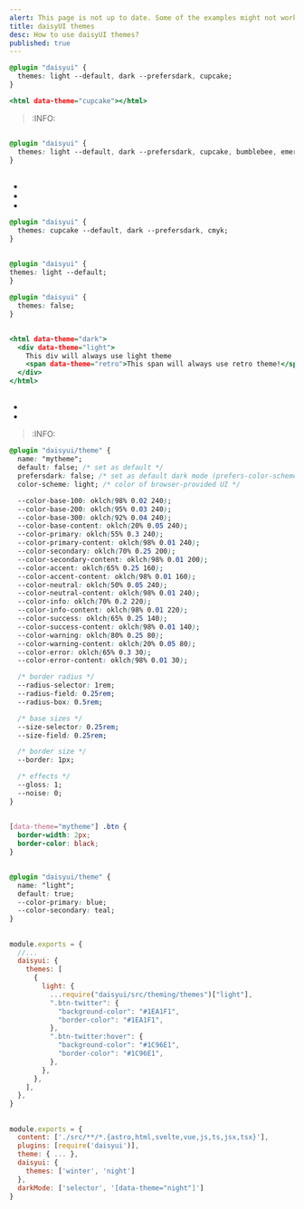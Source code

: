 ```yaml
---
alert: This page is not up to date. Some of the examples might not work as expected.
title: daisyUI themes
desc: How to use daisyUI themes?
published: true
---
```


<script>
  import ThemePreviews from "$components/ThemePreviews.svelte"
  import Translate from "$components/Translate.svelte"
  export let data
</script>

<Translate text="daisyUI comes with a number of themes, which you can use with no extra effort." />
<Translate text="Each theme defines a set of colors which will be used on all daisyUI elements." />

<Translate text="To use a theme, add its name in <span class=badge>tailwind.config.js</span> and activate it by adding <span class=badge>data-theme</span> attribute to <span class=badge>HTML</span> tag:" />

```css:app.css
@plugin "daisyui" {
  themes: light --default, dark --prefersdark, cupcake;
}
```

```html:index.html
<html data-theme="cupcake"></html>
```

> :INFO:  <span><Translate text="I suggest using <a href='https://github.com/saadeghi/theme-change'>theme-change</a>, so you can switch themes and save selected theme in local storage." /></span>

## <Translate text="List of themes" />

<Translate text="Try them:" />

<ThemePreviews themes={data.themes}/>

```css:app.css
@plugin "daisyui" {
  themes: light --default, dark --prefersdark, cupcake, bumblebee, emerald, corporate, synthwave, retro, cyberpunk, valentine, halloween, garden, forest, aqua, lofi, pastel, fantasy, wireframe, black, luxury, dracula, cmyk, autumn, business, acid, lemonade, night, coffee, winter, dim, nord, sunset, abyss, silk;
}
```

<Translate text="The default theme is <code>light</code> (or <code>dark</code> for dark mode)" />
<Translate text="but you can <a href='https://daisyui.com/docs/config/'>change the default theme from tailwind.config.js</a>" />

## <Translate text="How to remove unused themes?" />

<Translate text="You can include only the themes you want in your project." />  
<Translate text="This will reduce the size of your CSS file." />  
<Translate text="In the below example" />

- <Translate text="<code>cupcake</code> will be the default theme for light mode" />
- <Translate text="<code>dark</code> will be the default theme for dark mode" />
- <Translate text="<code>cmyk</code> can be applied on any HTML tag with <code>data-theme='cmyk'</code>" />

```css:app.css
@plugin "daisyui" {
  themes: cupcake --default, dark --prefersdark, cmyk;
}
```

## <Translate text="How to disable all themes?" />

<Translate text="If you only want the default light and dark themes, set <code>themes</code> config to false." />

```css:app.css
@plugin "daisyui" {
themes: light --default;
}
```

<Translate text="If you don't want to include any themes and disable all colors, set <code>themes</code> config to an empty array." />

```css:app.css
@plugin "daisyui" {
  themes: false;
}
```

## <Translate text="How to use a theme only for a section of a page?" />

<Translate text="Add <code>data-theme='THEME_NAME'</code> to any element and everything inside will have your theme." />
<Translate text="You can nest themes and there is no limit!" />

<Translate text="You can force a section of your HTML to only use a specific theme." />

```html:index.html
<html data-theme="dark">
  <div data-theme="light">
    This div will always use light theme
    <span data-theme="retro">This span will always use retro theme!</span>
  </div>
</html>
```

## <Translate text="How to add a new custom theme?" />

<Translate text="You can add a new theme from <code>tailwind.config.js</code> file." />
<Translate text="In the below example, I added a new theme called <code>mytheme</code> and I'm also including <code>dark</code> and <code>cupcake</code> themes." />

- <Translate text="The first theme (<code>mytheme</code>) will be the default theme." />
- <Translate text="<code>dark</code> theme will be the default theme for dark mode." />

<Translate text="In the below example, I have the required colors. All other colors will be generated automatically (Like the color of button when you focus on it or the color of text on a <code>primary</code> button)." />

> :INFO: <Translate text="You can also add <a href='/docs/colors/' class='link'>optional color names</a> to have full control over all colors." />

```css:app.css
@plugin "daisyui/theme" {
  name: "mytheme";
  default: false; /* set as default */
  prefersdark: false; /* set as default dark mode (prefers-color-scheme:dark) */
  color-scheme: light; /* color of browser-provided UI */

  --color-base-100: oklch(98% 0.02 240);
  --color-base-200: oklch(95% 0.03 240);
  --color-base-300: oklch(92% 0.04 240);
  --color-base-content: oklch(20% 0.05 240);
  --color-primary: oklch(55% 0.3 240);
  --color-primary-content: oklch(98% 0.01 240);
  --color-secondary: oklch(70% 0.25 200);
  --color-secondary-content: oklch(98% 0.01 200);
  --color-accent: oklch(65% 0.25 160);
  --color-accent-content: oklch(98% 0.01 160);
  --color-neutral: oklch(50% 0.05 240);
  --color-neutral-content: oklch(98% 0.01 240);
  --color-info: oklch(70% 0.2 220);
  --color-info-content: oklch(98% 0.01 220);
  --color-success: oklch(65% 0.25 140);
  --color-success-content: oklch(98% 0.01 140);
  --color-warning: oklch(80% 0.25 80);
  --color-warning-content: oklch(20% 0.05 80);
  --color-error: oklch(65% 0.3 30);
  --color-error-content: oklch(98% 0.01 30);

  /* border radius */
  --radius-selector: 1rem;
  --radius-field: 0.25rem;
  --radius-box: 0.5rem;

  /* base sizes */
  --size-selector: 0.25rem;
  --size-field: 0.25rem;

  /* border size */
  --border: 1px;

  /* effects */
  --gloss: 1;
  --noise: 0;
}
```

## <Translate text="Custom CSS for a daisyUI theme" />

<Translate text="You can apply custom style to a daisyUI themes using CSS:" />

```css:app.css
[data-theme="mytheme"] .btn {
  border-width: 2px;
  border-color: black;
}
```

## <Translate text="How to customize an existing theme?" />

<Translate text="In your tailwind.config.js, you can require an existing daisyUI theme and override some colors." />
<Translate text="In the below example, I require and spread <code>light</code> theme and change its <code>primary</code> and <code>secondary</code> colors:" />

```css:app.css
@plugin "daisyui/theme" {
  name: "light";
  default: true;
  --color-primary: blue;
  --color-secondary: teal;
}
```

## <Translate text="How to add custom styles for a specific theme?" />

<Translate text="You can write custom style for your elements only for a specific theme." />
<Translate text="In this example, .btn-twitter class only will have this style on light theme." />

```js
module.exports = {
  //...
  daisyui: {
    themes: [
      {
        light: {
          ...require("daisyui/src/theming/themes")["light"],
          ".btn-twitter": {
            "background-color": "#1EA1F1",
            "border-color": "#1EA1F1",
          },
          ".btn-twitter:hover": {
            "background-color": "#1C96E1",
            "border-color": "#1C96E1",
          },
        },
      },
    ],
  },
}
```

## <Translate text="How to apply Tailwind's 'dark:' selector for specific themes" />

<Translate text="daisyUI can be configured to use Tailwind's <code>dark:</code> selector in your code." />
<Translate text="To achieve this, modify your <code>tailwind.config.js</code> file to include the darkMode parameter."/>
<Translate text="Ensure that the dark: selector applies to the daisyUI theme you designate as dark."/>

<Translate text="In the example below, we have 'winter' and 'night' themes. Since 'night' is the dark theme, we configure it as shown:"/>

```js
module.exports = {
  content: ['./src/**/*.{astro,html,svelte,vue,js,ts,jsx,tsx}'],
  plugins: [require('daisyui')],
  theme: { ... },
  daisyui: {
    themes: ['winter', 'night']
  },
  darkMode: ['selector', '[data-theme="night"]']
}
```
